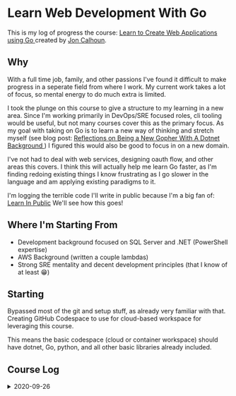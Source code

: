 # Learn Web Development With Go

This is my log of progress the course: [Learn to Create Web Applications using Go
](https://www.usegolang.com/) created by [Jon Calhoun](https://twitter.com/joncalhoun).

## Why

With a full time job, family, and other passions I've found it difficult to make progress in a seperate field from where I work.
My current work takes a lot of focus, so mental energy to do much extra is limited.

I took the plunge on this course to give a structure to my learning in a new area.
Since I'm working primarily in DevOps/SRE focused roles, cli tooling would be useful, but not many courses cover this as the primary focus.
As my goal with taking on Go is to learn a new way of thinking and stretch myself (see blog post: [Reflections on Being a New Gopher With A Dotnet Background
](https://www.sheldonhull.com/blog/reflections-on-being-a-new-gopher-with-a-dotnet-background/)) I figured this would also be good to focus in on a new domain.

I've not had to deal with web services, designing oauth flow, and other areas this covers.
I think this will actually help me learn Go faster, as I'm finding redoing existing things I know frustrating as I go slower in the language and am applying existing paradigms to it.

I'm logging the terrible code I'll write in public because I'm a big fan of: [Learn In Public](https://www.swyx.io/writing/learn-in-public/)
We'll see how this goes!

## Where I'm Starting From

- Development background focused on SQL Server and .NET (PowerShell expertise)
- AWS Background (written a couple lambdas)
- Strong SRE mentality and decent development principles (that I know of at least :grin:)

## Starting

Bypassed most of the git and setup stuff, as already very familiar with that.
Creating GitHub Codespace to use for cloud-based workspace for leveraging this course.

This means the basic codespace (cloud or container workspace) should have dotnet, Go, python, and all other basic libraries already included.

## Course Log

<details closed>
<summary>2020-09-26</summary>

I agree with the following sentiment about fumpt. :grin:

> "It's technically "fmt" (`fump-pt`) but I just hate that pronounciation so you probably won't hear from me as much."
Jon Calhoun

Since I'm working in Codespaces, wasn't sure today how to open the localhost equivalent.
To validate the web service returned a response correctly, I ran `curl localhost:3000` and it returned correctly `<h1>Welcome To the Land of Tacos</h1>`.
Using `wget localhost:3000` downloaded the file by default which returned the same contents in a `index.html` file.

That's it for today.
</details>
